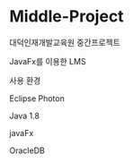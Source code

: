 # Middle-Project
대덕인재개발교육원 중간프로젝트

JavaFx를 이용한 LMS

사용 환경

Eclipse Photon

Java 1.8

javaFx

OracleDB
